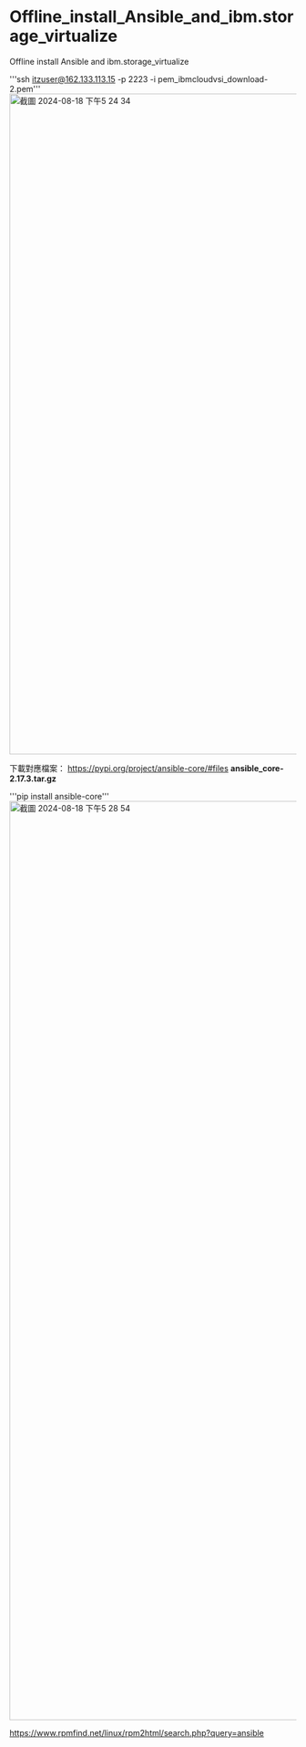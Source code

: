 # Offline_install_Ansible_and_ibm.storage_virtualize
Offline install Ansible and ibm.storage_virtualize 

'''ssh itzuser@162.133.113.15 -p 2223 -i pem_ibmcloudvsi_download-2.pem'''
<img width="1158" alt="截圖 2024-08-18 下午5 24 34" src="https://github.com/user-attachments/assets/adb44283-cc73-4a75-ada2-477c5821af14">


下載對應檔案：
https://pypi.org/project/ansible-core/#files
**ansible_core-2.17.3.tar.gz**

'''pip install ansible-core'''
<img width="1611" alt="截圖 2024-08-18 下午5 28 54" src="https://github.com/user-attachments/assets/347f11a1-ed8f-4832-aa50-1eac3af11006">



https://www.rpmfind.net/linux/rpm2html/search.php?query=ansible
